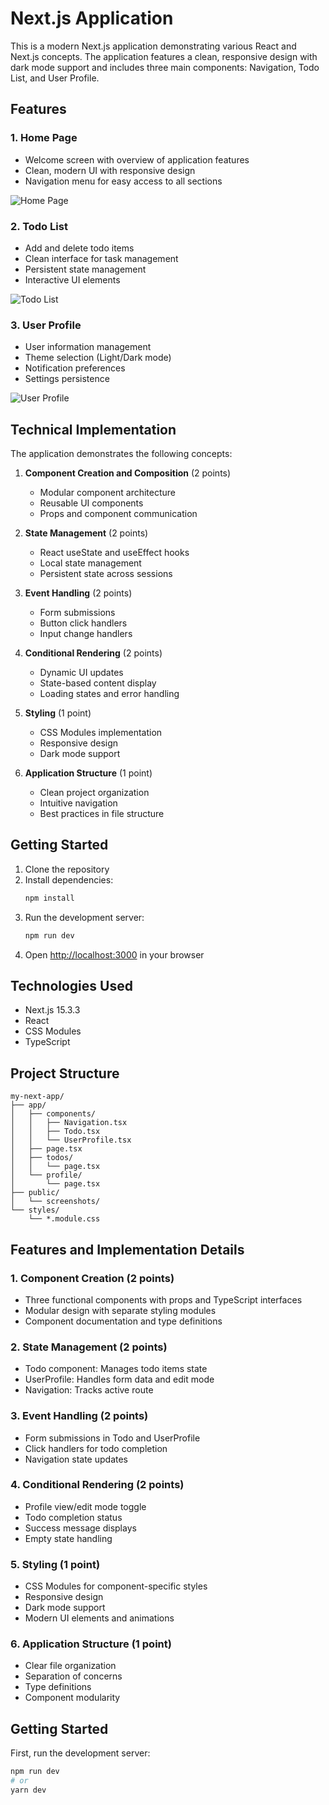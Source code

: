 # Next.js Application

This is a modern Next.js application demonstrating various React and Next.js concepts. The application features a clean, responsive design with dark mode support and includes three main components: Navigation, Todo List, and User Profile.

## Features

### 1. Home Page
- Welcome screen with overview of application features
- Clean, modern UI with responsive design
- Navigation menu for easy access to all sections

![Home Page](/public/screenshots/home.png)

### 2. Todo List
- Add and delete todo items
- Clean interface for task management
- Persistent state management
- Interactive UI elements

![Todo List](/public/screenshots/todo.png)

### 3. User Profile
- User information management
- Theme selection (Light/Dark mode)
- Notification preferences
- Settings persistence

![User Profile](/public/screenshots/profile.png)

## Technical Implementation

The application demonstrates the following concepts:

1. **Component Creation and Composition** (2 points)
   - Modular component architecture
   - Reusable UI components
   - Props and component communication

2. **State Management** (2 points)
   - React useState and useEffect hooks
   - Local state management
   - Persistent state across sessions

3. **Event Handling** (2 points)
   - Form submissions
   - Button click handlers
   - Input change handlers

4. **Conditional Rendering** (2 points)
   - Dynamic UI updates
   - State-based content display
   - Loading states and error handling

5. **Styling** (1 point)
   - CSS Modules implementation
   - Responsive design
   - Dark mode support

6. **Application Structure** (1 point)
   - Clean project organization
   - Intuitive navigation
   - Best practices in file structure

## Getting Started

1. Clone the repository
2. Install dependencies:
   ```bash
   npm install
   ```
3. Run the development server:
   ```bash
   npm run dev
   ```
4. Open [http://localhost:3000](http://localhost:3000) in your browser

## Technologies Used

- Next.js 15.3.3
- React
- CSS Modules
- TypeScript

## Project Structure

```
my-next-app/
├── app/
│   ├── components/
│   │   ├── Navigation.tsx
│   │   ├── Todo.tsx
│   │   └── UserProfile.tsx
│   ├── page.tsx
│   ├── todos/
│   │   └── page.tsx
│   └── profile/
│       └── page.tsx
├── public/
│   └── screenshots/
└── styles/
    └── *.module.css
```

## Features and Implementation Details

### 1. Component Creation (2 points)
- Three functional components with props and TypeScript interfaces
- Modular design with separate styling modules
- Component documentation and type definitions

### 2. State Management (2 points)
- Todo component: Manages todo items state
- UserProfile: Handles form data and edit mode
- Navigation: Tracks active route

### 3. Event Handling (2 points)
- Form submissions in Todo and UserProfile
- Click handlers for todo completion
- Navigation state updates

### 4. Conditional Rendering (2 points)
- Profile view/edit mode toggle
- Todo completion status
- Success message displays
- Empty state handling

### 5. Styling (1 point)
- CSS Modules for component-specific styles
- Responsive design
- Dark mode support
- Modern UI elements and animations

### 6. Application Structure (1 point)
- Clear file organization
- Separation of concerns
- Type definitions
- Component modularity

## Getting Started

First, run the development server:

```bash
npm run dev
# or
yarn dev
```